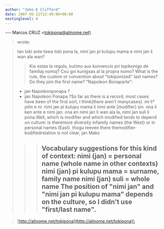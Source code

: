 ```yaml
---
author: "John E Clifford"
date: 2007-05-22T22:49:00+00:00
nestinglevel: 0
---
```

\---
 Marcos CRUZ <[tokipona@alinome.net](mailto://tokipona@alinome.net)\
> wrote:

> tan toki ante tawa toki pona la, nimi jan pi kulupu mama e nimi jan
> li wan ala wan?
>> Kio estas la regulo, kutimo aux konvencio pri topikonigo de familiaj
> nomoj? Cxu gxi kunigxas al la propra nomo?
>> What is the rule, the custom or convention about "tokiponized" last
> names? Do they join the first name?
>> "Napoleon Bonaparte":
> - jan Napoleonponapa ?
> - jan Napoleon Ponapa ?So far as there is a record, most cases have been of the first sort, I think(there aren't manycases).
> mi li\* pilin e ni: nimi jan pi kulupu mama li nimi ante \[modifier\]
> sin. ona li ken ante e nimi jan. ona en nimi jan li wan ala la, nimi
> jan suli li pona.Well, which is modifier and which modified tends to depend on culture: is theremore diversity infamily names (the West) or in personal names (East). thogu reeven there themodifier-kodifiedrelation is not clear,
> jan Mako
>>> Vocabulary suggestions for this kind of context:
>> nimi (jan) = personal name (whole name in other contexts)
> nimi (jan) pi kulupu mama = surname, family name
> nimi (jan) suli = whole name
>> The position of "nimi jan" and "nimi jan pi kulupu mama" depends on
> the culture, so I didn't use "first/last name".
>>> --

> [http://alinome.net/tokipona](http://alinome.net/tokipona)\
>>